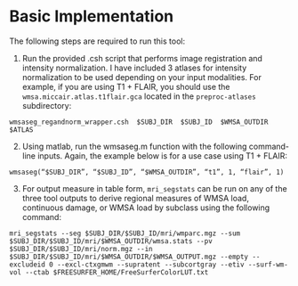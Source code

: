 # Basic Implementation

The following steps are required to run this tool: 

1. Run the provided .csh script that performs image registration and intensity normalization. I have included 3 atlases for intensity normalization to be used depending on your input modalities. For example, if you are using T1 + FLAIR, you should use the `wmsa.miccair.atlas.t1flair.gca` located in the `preproc-atlases` subdirectory:

`wmsaseg_regandnorm_wrapper.csh  $SUBJ_DIR  $SUBJ_ID  $WMSA_OUTDIR  $ATLAS`

2. Using matlab, run the wmsaseg.m function with the following command-line inputs. Again, the example below is for a use case using T1 + FLAIR: 

`wmsaseg(“$SUBJ_DIR”, “$SUBJ_ID”, “$WMSA_OUTDIR”, “t1”, 1, “flair”, 1)`

3. For output measure in table form, `mri_segstats` can be run on any of the three tool outputs to derive regional measures of WMSA load, continuous damage, or WMSA load by subclass using the following command: 

`mri_segstats --seg $SUBJ_DIR/$SUBJ_ID/mri/wmparc.mgz --sum $SUBJ_DIR/$SUBJ_ID/mri/$WMSA_OUTDIR/wmsa.stats --pv $SUBJ_DIR/$SUBJ_ID/mri/norm.mgz --in $SUBJ_DIR/$SUBJ_ID/mri/$WMSA_OUTDIR/$WMSA_OUTPUT.mgz --empty --excludeid 0 --excl-ctxgmwm --supratent --subcortgray --etiv --surf-wm-vol --ctab $FREESURFER_HOME/FreeSurferColorLUT.txt `
